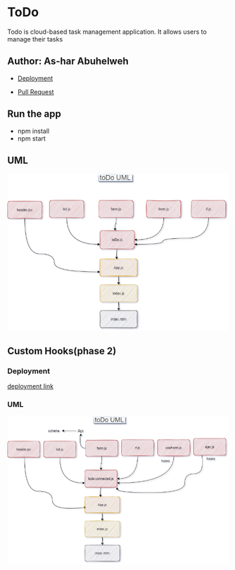 # ToDo


Todo is cloud-based task management application. It allows users to manage their tasks
## Author: As-har Abuhelweh

* [Deployment](https://60d8fa75678fe044f9e7b5d7--clever-engelbart-3c51d3.netlify.app/)

* [Pull Request](https://github.com/asharabuhelweh/todo/pull/1)


## Run the app
* npm install
* npm start

## UML


![](./u.png)

## Custom Hooks(phase 2)
### Deployment

 [deployment link](https://60d8fa75678fe044f9e7b5d7--clever-engelbart-3c51d3.netlify.app/)


### UML

 ![uml](./uml2.png)